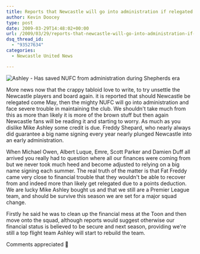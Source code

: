 ```yaml
---
title: Reports that Newcastle will go into administration if relegated
author: Kevin Doocey
type: post
date: 2009-03-29T14:48:02+00:00
url: /2009/03/29/reports-that-newcastle-will-go-into-administration-if-relegated/
dsq_thread_id:
  - "93527634"
categories:
  - Newcastle United News

---
```

![Ashley - Has saved NUFC from administration during Shepherds era](http://static.guim.co.uk/sys-images/Football/Pix/pictures/2008/05/07/mort360.jpg)

More news now that the crappy tabloid love to write, to try unsettle the Newcastle players and board again. it is reported that should Newcastle be relegated come May, then the mighty NUFC will go into administration and face severe trouble in maintaining the club. We shouldn't take much from this as more than likely it is more of the brown stuff but then again Newcastle fans will be reading it and starting to worry. As much as you dislike Mike Ashley some credit is due. Freddy Shepard, who nearly always did guarantee a big name signing every year nearly plunged Newcastle into an early administration.

When Michael Owen, Albert Luque, Emre, Scott Parker and Damien Duff all arrived you really had to question where all our finances were coming from but we never took much heed and become adjusted to relying on a big name signing each summer. The real truth of the matter is that Fat Freddy came very close to financial trouble that they wouldn't be able to recover from and indeed more than likely get relegated due to a points deduction. We are lucky Mike Ashley bought us and that we still are a Premier League team, and should be survive this season we are set for a major squad change.

Firstly he said he was to clean up the financial mess at the Toon and then move onto the squad, although reports would suggest otherwise our financial status is believed to be secure and next season, providing we're still a top flight team Ashley will start to rebuild the team.

Comments appreciated 🙂
